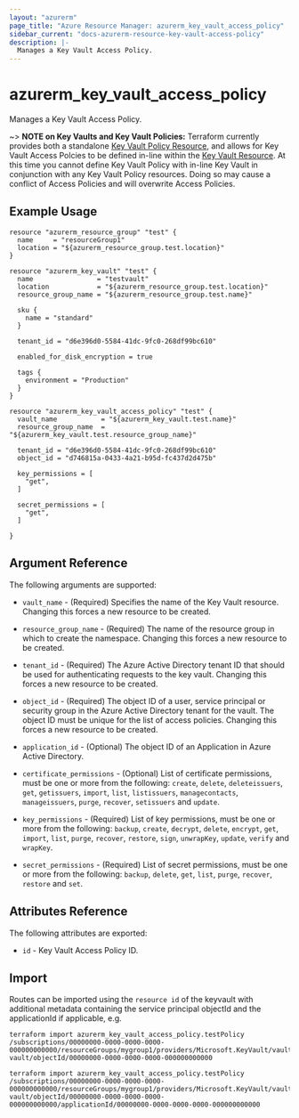 ```yaml
---
layout: "azurerm"
page_title: "Azure Resource Manager: azurerm_key_vault_access_policy"
sidebar_current: "docs-azurerm-resource-key-vault-access-policy"
description: |-
  Manages a Key Vault Access Policy.
---
```


# azurerm_key_vault_access_policy

Manages a Key Vault Access Policy.

~> **NOTE on Key Vaults and Key Vault Policies:** Terraform currently
provides both a standalone [Key Vault Policy Resource](key_vault_access_policy.html), and allows for Key Vault Access Polcies to be defined in-line within the [Key Vault Resource](key_vault.html).
At this time you cannot define Key Vault Policy with in-line Key Vault in conjunction with any Key Vault Policy resources. Doing so may cause a conflict of Access Policies and will overwrite Access Policies.


## Example Usage

```hcl
resource "azurerm_resource_group" "test" {
  name     = "resourceGroup1"
  location = "${azurerm_resource_group.test.location}"
}

resource "azurerm_key_vault" "test" {
  name                = "testvault"
  location            = "${azurerm_resource_group.test.location}"
  resource_group_name = "${azurerm_resource_group.test.name}"

  sku {
    name = "standard"
  }

  tenant_id = "d6e396d0-5584-41dc-9fc0-268df99bc610"

  enabled_for_disk_encryption = true

  tags {
    environment = "Production"
  }
}

resource "azurerm_key_vault_access_policy" "test" {
  vault_name           = "${azurerm_key_vault.test.name}"
  resource_group_name  = "${azurerm_key_vault.test.resource_group_name}"
  
  tenant_id = "d6e396d0-5584-41dc-9fc0-268df99bc610"
  object_id = "d746815a-0433-4a21-b95d-fc437d2d475b"

  key_permissions = [
    "get",
  ]

  secret_permissions = [
    "get",
  ]

}

```

## Argument Reference

The following arguments are supported:

* `vault_name` - (Required) Specifies the name of the Key Vault resource. Changing this
    forces a new resource to be created.

* `resource_group_name` - (Required) The name of the resource group in which to
    create the namespace. Changing this forces a new resource to be created.

* `tenant_id` - (Required) The Azure Active Directory tenant ID that should be used
    for authenticating requests to the key vault. Changing this forces a new resource 
    to be created.

* `object_id` - (Required) The object ID of a user, service principal or security
    group in the Azure Active Directory tenant for the vault. The object ID must
    be unique for the list of access policies. Changing this forces a new resource 
    to be created.

* `application_id` - (Optional) The object ID of an Application in Azure Active Directory.

* `certificate_permissions` - (Optional) List of certificate permissions, must be one or more from
    the following: `create`, `delete`, `deleteissuers`, `get`, `getissuers`, `import`, `list`, `listissuers`, `managecontacts`, `manageissuers`, `purge`, `recover`, `setissuers` and `update`.

* `key_permissions` - (Required) List of key permissions, must be one or more from
    the following: `backup`, `create`, `decrypt`, `delete`, `encrypt`, `get`, `import`, `list`, `purge`, `recover`, `restore`, `sign`, `unwrapKey`, `update`, `verify` and `wrapKey`.

* `secret_permissions` - (Required) List of secret permissions, must be one or more
    from the following: `backup`, `delete`, `get`, `list`, `purge`, `recover`, `restore` and `set`.

## Attributes Reference

The following attributes are exported:

* `id` - Key Vault Access Policy ID.

## Import

Routes can be imported using the `resource id` of the keyvault with additional metadata containing
the service principal objectId and the applicationId if applicable, e.g.

```shell
terraform import azurerm_key_vault_access_policy.testPolicy /subscriptions/00000000-0000-0000-0000-000000000000/resourceGroups/mygroup1/providers/Microsoft.KeyVault/vaults/test-vault/objectId/00000000-0000-0000-0000-000000000000
```

```shell
terraform import azurerm_key_vault_access_policy.testPolicy /subscriptions/00000000-0000-0000-0000-000000000000/resourceGroups/mygroup1/providers/Microsoft.KeyVault/vaults/test-vault/objectId/00000000-0000-0000-0000-000000000000/applicationId/00000000-0000-0000-0000-000000000000
```